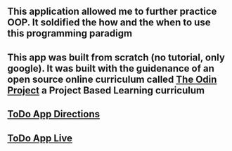 ## This application allowed me to further practice OOP. It soldified the how and the when to use this programming paradigm 

## This app was built from scratch (no tutorial, only google). It was built with the guidenance of an open source online curriculum called  <a href="https://www.theodinproject.com/">The Odin Project</a> a Project Based Learning curriculum


## <a href="https://www.theodinproject.com/courses/javascript/lessons/todo-list">ToDo App Directions</a>

## <a href="https://camus1859.github.io/todo/">ToDo App Live</a>
 
